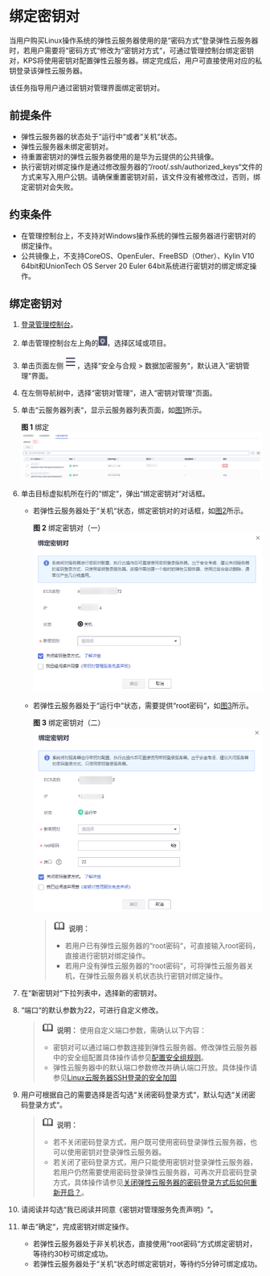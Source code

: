 # 绑定密钥对<a name="dew_01_0071"></a>

当用户购买Linux操作系统的弹性云服务器使用的是“密码方式“登录弹性云服务器时，若用户需要将“密码方式“修改为“密钥对方式“，可通过管理控制台绑定密钥对，KPS将使用密钥对配置弹性云服务器。绑定完成后，用户可直接使用对应的私钥登录该弹性云服务器。

该任务指导用户通过密钥对管理界面绑定密钥对。

## 前提条件<a name="section1264994613227"></a>

-   弹性云服务器的状态处于“运行中“或者“关机“状态。
-   弹性云服务器未绑定密钥对。
-   待重置密钥对的弹性云服务器使用的是华为云提供的公共镜像。
-   执行密钥对绑定操作是通过修改服务器的“/root/.ssh/authorized\_keys“文件的方式来写入用户公钥。请确保重置密钥对前，该文件没有被修改过，否则，绑定密钥对会失败。

## 约束条件<a name="section1166716148121"></a>

-   在管理控制台上，不支持对Windows操作系统的弹性云服务器进行密钥对的绑定操作。
-   公共镜像上，不支持CoreOS、OpenEuler、FreeBSD（Other）、Kylin V10 64bit和UnionTech OS Server 20 Euler 64bit系统进行密钥对的绑定绑定操作。

## 绑定密钥对<a name="section1830585320269"></a>

1.  [登录管理控制台](https://console.huaweicloud.com)。
2.  单击管理控制台左上角的![](figures/icon_region-14.png)，选择区域或项目。
3.  单击页面左侧![](figures/icon-servicelist-15.png)，选择“安全与合规  \>  数据加密服务“，默认进入“密钥管理“界面。
4.  在左侧导航树中，选择“密钥对管理“，进入“密钥对管理“页面。
5.  单击“云服务器列表“，显示云服务器列表页面，如[图1](#fig1682318516365)所示。

    **图 1**  绑定<a name="fig1682318516365"></a>  
    ![](figures/绑定.png "绑定")

6.  单击目标虚拟机所在行的“绑定“，弹出“绑定密钥对“对话框。
    -   若弹性云服务器处于“关机“状态，绑定密钥对的对话框，如[图2](#fig1494316103396)所示。

        **图 2**  绑定密钥对（一）<a name="fig1494316103396"></a>  
        ![](figures/绑定密钥对（一）.png "绑定密钥对（一）")

    -   若弹性云服务器处于“运行中“状态，需要提供“root密码“，如[图3](#fig864112595411)所示。

        **图 3**  绑定密钥对（二）<a name="fig864112595411"></a>  
        ![](figures/绑定密钥对（二）.png "绑定密钥对（二）")

        >![](public_sys-resources/icon-note.gif) **说明：** 
        >-   若用户已有弹性云服务器的“root密码“，可直接输入root密码，直接进行密钥对绑定操作。
        >-   若用户没有弹性云服务器的“root密码“，可将弹性云服务器关机，在弹性云服务器关机状态执行密钥对绑定操作。

7.  在“新密钥对“下拉列表中，选择新的密钥对。
8.  “端口“的默认参数为22，可进行自定义修改。

    >![](public_sys-resources/icon-note.gif) **说明：** 
    >使用自定义端口参数，需确认以下内容：
    >-   密钥对可以通过端口参数连接到弹性云服务器。修改弹性云服务器中的安全组配置具体操作请参见[配置安全组规则](https://support.huaweicloud.com/usermanual-ecs/zh-cn_topic_0030878383.html)。
    >-   弹性云服务器中的默认端口参数修改并确认端口开放。具体操作请参见[Linux云服务器SSH登录的安全加固](https://support.huaweicloud.com/bestpractice-ecs/zh-cn_topic_0165501097.html)

9.  用户可根据自己的需要选择是否勾选“关闭密码登录方式“，默认勾选“关闭密码登录方式“。

    >![](public_sys-resources/icon-note.gif) **说明：** 
    >-   若不关闭密码登录方式，用户既可使用密码登录弹性云服务器，也可以使用密钥对登录弹性云服务器。
    >-   若关闭了密码登录方式，用户只能使用密钥对登录弹性云服务器，若用户仍然需要使用密码登录弹性云服务器，可再次开启密码登录方式，具体操作请参见[关闭弹性云服务器的密码登录方式后如何重新开启？](https://support.huaweicloud.com/dew_faq/dew_01_0072.html)。

10. 请阅读并勾选“我已阅读并同意《密钥对管理服务免责声明》“。
11. 单击“确定“，完成密钥对绑定操作。
    -   若弹性云服务器处于非关机状态，直接使用“root密码“方式绑定密钥对，等待约30秒可绑定成功。
    -   若弹性云服务器处于“关机“状态时绑定密钥对，等待约5分钟可绑定成功。

